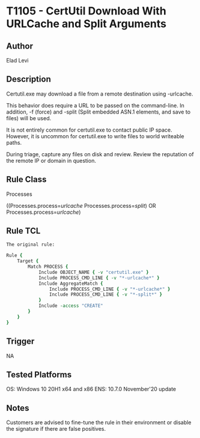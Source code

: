 # T1105 - CertUtil Download With URLCache and Split Arguments

## Author
Elad Levi

## Description
Certutil.exe may download a file from a remote destination using -urlcache. 

This behavior does require a URL to be passed on the command-line. In addition, -f (force) and -split (Split embedded ASN.1 elements, and save to files) will be used. 

It is not entirely common for certutil.exe to contact public IP space. However, it is uncommon for certutil.exe to write files to world writeable paths.

During triage, capture any files on disk and review. Review the reputation of the remote IP or domain in question.

## Rule Class 
Processes

((Processes.process=*urlcache* Processes.process=*split*) OR Processes.process=*urlcache*)

## Rule TCL
```tcl
The original rule: 

Rule {
	Target {
		Match PROCESS {
			Include OBJECT_NAME { -v "certutil.exe" }
			Include PROCESS_CMD_LINE { -v "*-urlcache*" }
			Include AggregateMatch {
				Include PROCESS_CMD_LINE { -v "*-urlcache*" }
				Include PROCESS_CMD_LINE { -v "*-split*" }
			}
			Include -access "CREATE"
		}
	}
}
```

## Trigger
NA

## Tested Platforms
OS: Windows 10 20H1 x64 and x86
ENS: 10.7.0 November'20 update

## Notes
Customers are advised to fine-tune the rule in their environment or disable the signature if there are false positives.